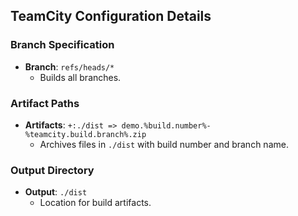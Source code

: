 ## TeamCity Configuration Details

### Branch Specification
- **Branch**: `refs/heads/*`
  - Builds all branches.

### Artifact Paths
- **Artifacts**: `+:./dist => demo.%build.number%-%teamcity.build.branch%.zip`
  - Archives files in `./dist` with build number and branch name.

### Output Directory
- **Output**: `./dist`
  - Location for build artifacts.

